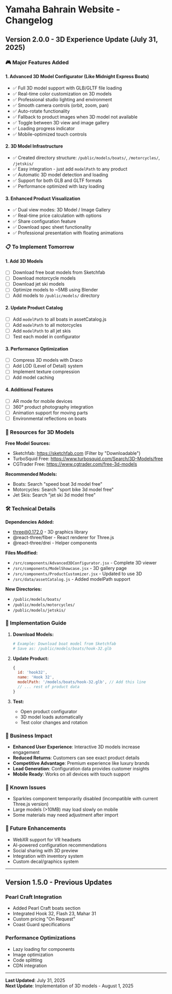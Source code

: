 # Yamaha Bahrain Website - Changelog

## Version 2.0.0 - 3D Experience Update (July 31, 2025)

### 🎮 Major Features Added

#### 1. **Advanced 3D Model Configurator** (Like Midnight Express Boats)
- ✅ Full 3D model support with GLB/GLTF file loading
- ✅ Real-time color customization on 3D models
- ✅ Professional studio lighting and environment
- ✅ Smooth camera controls (orbit, zoom, pan)
- ✅ Auto-rotate functionality
- ✅ Fallback to product images when 3D model not available
- ✅ Toggle between 3D view and image gallery
- ✅ Loading progress indicator
- ✅ Mobile-optimized touch controls

#### 2. **3D Model Infrastructure**
- ✅ Created directory structure: `/public/models/boats/`, `/motorcycles/`, `/jetskis/`
- ✅ Easy integration - just add `modelPath` to any product
- ✅ Automatic 3D model detection and loading
- ✅ Support for both GLB and GLTF formats
- ✅ Performance optimized with lazy loading

#### 3. **Enhanced Product Visualization**
- ✅ Dual view modes: 3D Model / Image Gallery
- ✅ Real-time price calculation with options
- ✅ Share configuration feature
- ✅ Download spec sheet functionality
- ✅ Professional presentation with floating animations

### 📋 To Implement Tomorrow

#### 1. **Add 3D Models**
- [ ] Download free boat models from Sketchfab
- [ ] Download motorcycle models
- [ ] Download jet ski models
- [ ] Optimize models to ~5MB using Blender
- [ ] Add models to `/public/models/` directory

#### 2. **Update Product Catalog**
- [ ] Add `modelPath` to all boats in assetCatalog.js
- [ ] Add `modelPath` to all motorcycles
- [ ] Add `modelPath` to all jet skis
- [ ] Test each model in configurator

#### 3. **Performance Optimization**
- [ ] Compress 3D models with Draco
- [ ] Add LOD (Level of Detail) system
- [ ] Implement texture compression
- [ ] Add model caching

#### 4. **Additional Features**
- [ ] AR mode for mobile devices
- [ ] 360° product photography integration
- [ ] Animation support for moving parts
- [ ] Environmental reflections on boats

### 🔗 Resources for 3D Models

**Free Model Sources:**
- Sketchfab: https://sketchfab.com (Filter by "Downloadable")
- TurboSquid Free: https://www.turbosquid.com/Search/3D-Models/free
- CGTrader Free: https://www.cgtrader.com/free-3d-models

**Recommended Models:**
- Boats: Search "speed boat 3d model free"
- Motorcycles: Search "sport bike 3d model free"
- Jet Skis: Search "jet ski 3d model free"

### 🛠️ Technical Details

**Dependencies Added:**
- three@0.172.0 - 3D graphics library
- @react-three/fiber - React renderer for Three.js
- @react-three/drei - Helper components

**Files Modified:**
- `/src/components/Advanced3DConfigurator.jsx` - Complete 3D viewer
- `/src/components/ModelShowcase.jsx` - 3D gallery page
- `/src/components/ProductCustomizer.jsx` - Updated to use 3D
- `/src/data/assetCatalog.js` - Added modelPath support

**New Directories:**
- `/public/models/boats/`
- `/public/models/motorcycles/`
- `/public/models/jetskis/`

### 📝 Implementation Guide

1. **Download Models:**
   ```bash
   # Example: Download boat model from Sketchfab
   # Save as: /public/models/boats/hook-32.glb
   ```

2. **Update Product:**
   ```javascript
   {
     id: 'hook32',
     name: 'Hook 32',
     modelPath: '/models/boats/hook-32.glb', // Add this line
     // ... rest of product data
   }
   ```

3. **Test:**
   - Open product configurator
   - 3D model loads automatically
   - Test color changes and rotation

### 🎯 Business Impact

- **Enhanced User Experience**: Interactive 3D models increase engagement
- **Reduced Returns**: Customers can see exact product details
- **Competitive Advantage**: Premium experience like luxury brands
- **Lead Generation**: Configuration data provides customer insights
- **Mobile Ready**: Works on all devices with touch support

### 🐛 Known Issues

- Sparkles component temporarily disabled (incompatible with current Three.js version)
- Large models (>10MB) may load slowly on mobile
- Some materials may need adjustment after import

### 🚀 Future Enhancements

- WebXR support for VR headsets
- AI-powered configuration recommendations
- Social sharing with 3D preview
- Integration with inventory system
- Custom decal/graphics system

---

## Version 1.5.0 - Previous Updates

### Pearl Craft Integration
- Added Pearl Craft boats section
- Integrated Hook 32, Flash 23, Mahar 31
- Custom pricing "On Request"
- Coast Guard specifications

### Performance Optimizations
- Lazy loading for components
- Image optimization
- Code splitting
- CDN integration

---

**Last Updated**: July 31, 2025  
**Next Update**: Implementation of 3D models - August 1, 2025
